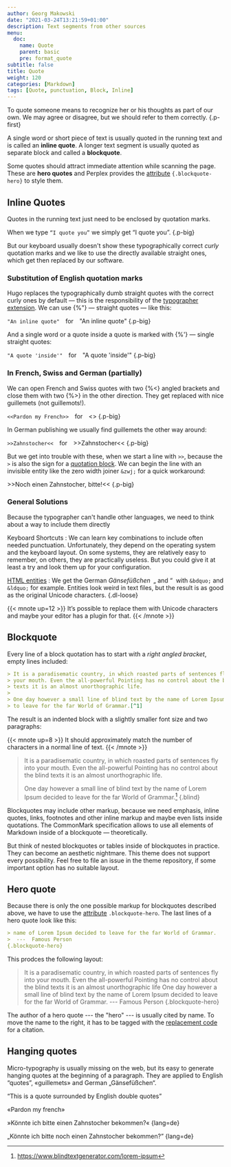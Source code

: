 ```yaml
---
author: Georg Makowski
date: "2021-03-24T13:21:59+01:00"
description: Text segments from other sources
menu:
  doc:
    name: Quote
    parent: basic
    pre: format_quote
subtitle: false
title: Quote
weight: 120
categories: [Markdown]
tags: [Quote, punctuation, Block, Inline]
---
```


To quote someone means to recognize her or his thoughts as part of our own. We may agree or disagree, but we should refer to them correctly.
{.p-first} <!--more-->

A single word or short piece of text is usually quoted in the running text and is called an **inline quote**. A longer text segment is usually quoted as separate block and called a **blockquote**.

Some quotes should attract immediate attention while scanning the page. These are **hero quotes** and Perplex provides the [attribute](/doc/attribute) `{.blockquote-hero}` to style them.

## Inline Quotes

Quotes in the running text just need to be enclosed by quotation marks.

When we type `“I quote you”` we simply get “I quote you”.
{.p-big}

But our keyboard usually doesn't show these typographically correct _curly_ quotation marks and we like to use the directly available straight ones, which get then replaced by our software.

### Substitution of English quotation marks

Hugo replaces the typographically dumb straight quotes with the correct curly ones by default — this is the responsibility of the  [typographer extension](/doc/extended/typographer). We can use {%"} — straight quotes — like this:

`"An inline quote"`&emsp;for&emsp;"An inline quote"
{.p-big}

And a single word or a quote inside a quote is marked with {%\'} — single straight quotes:

`"A quote 'inside'"`&emsp;for&emsp;"A quote 'inside'"
{.p-big}

### In French, Swiss and German (partially)

We can open French and Swiss quotes with two {%<} angled brackets and close them with two {%>} in the other direction. They get replaced with nice guillemets (not guillemots!).

`<<Pardon my French>>`&emsp;for&emsp;<<Pardon my French>>
{.p-big}

In German publishing we usually find guillemets the other way around:

`>>Zahnstocher<<`&emsp;for&emsp;>>Zahnstocher<<
{.p-big}

But we get into trouble with these, when we start a line with `>>`, because the `>` is also the sign for a [quotation block](#blockquote). We can begin the line with an invisible entity like the zero width joiner `&zwj;` for a quick workaround:

&zwj;>>Noch einen Zahnstocher, bitte!<<
{.p-big}

### General Solutions

Because the typographer can't handle other languages, we need to think about a way to include them directly

Keyboard Shortcuts
: We can learn key combinations to include often needed punctuation. Unfortunately, they depend on the operating system and the keyboard layout. On some systems, they are relatively easy to remember, on others, they are practically useless. But you could give it at least a try and look them up for your configuration.

[HTML entities](/doc/basic/specialchar)
: We get the German _Gänsefüßchen_&ensp;&bdquo;&nbsp;and&nbsp;&ldquo;&nbsp; with `&bdquo;` and `&ldquo;` for example. Entities look weird in text files, but the result is as good as the original Unicode characters.
{.dl-loose}

{{< mnote up=12 >}}
It’s possible to replace them with Unicode characters and maybe your editor has a plugin for that.
{{< /mnote >}}

## Blockquote

Every line of a block quotation has to start with a _right angled bracket_, empty lines  included:

```md
> It is a paradisematic country, in which roasted parts of sentences fly into
> your mouth. Even the all-powerful Pointing has no control about the blind
> texts it is an almost unorthographic life.
>
> One day however a small line of blind text by the name of Lorem Ipsum decided
> to leave for the far World of Grammar.[^1]
```

The result is an indented block with a slightly smaller font size and two paragraphs:

{{< mnote up=8 >}}
It should approximately match the number of characters in a normal line of text.
{{< /mnote >}}

> It is a paradisematic country, in which roasted parts of sentences fly into your mouth. Even the all-powerful Pointing has no control about the blind texts it is an almost unorthographic life.
>
> One day however a small line of blind text by the name of Lorem Ipsum decided to leave for the far World of Grammar.[^1]
{.blind}

Blockquotes may include other markup, because we need emphasis, inline quotes, links, footnotes and other inline markup and maybe even lists inside quotations. The CommonMark specification allows to use all elements of Markdown inside of a blockquote — theoretically.

But think of nested blockquotes or tables inside of blockquotes in practice. They can become an aesthetic nightmare. This theme does not support every possibility. Feel free to file an issue in the theme repository, if some important option has no suitable layout.

## Hero quote

Because there is only the one possible markup for blockquotes described above, we have to use the [attribute](/doc/attribute) `.blockquote-hero`. The last lines of a hero quote look like this:

```md
> name of Lorem Ipsum decided to leave for the far World of Grammar.
>  ---  Famous Person
{.blockquote-hero}
```

This prodces the following layout:
> It is a paradisematic country, in which roasted parts of sentences fly into your mouth. Even the all-powerful Pointing has no control about the blind texts it is an almost unorthographic life One day however a small line of blind text by the name of Lorem Ipsum decided to leave for the far World of Grammar.
>  ---  Famous Person
{.blockquote-hero}

The author of a hero quote --- the "hero" --- is usually cited by name. To move the name to the right, it has to be tagged with the [replacement code](/doc/replace) for a citation.

## Hanging quotes

Micro-typography is usually missing on the web, but its easy to generate hanging quotes at the beginning of a paragraph. They are applied to English “quotes”, «guillemets» and German „Gänsefüßchen“.

“This is a quote surrounded by English double quotes”

«Pardon my french»

»Könnte ich bitte einen Zahnstocher bekommen?«
{lang=de}

„Könnte ich bitte noch einen Zahnstocher bekommen?”
{lang=de}

[^1]: https://www.blindtextgenerator.com/lorem-ipsum
